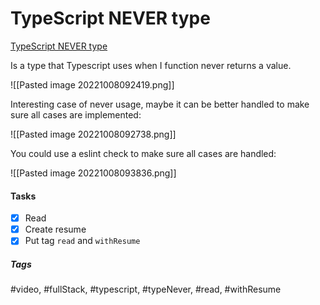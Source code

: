 # TypeScript NEVER type
[TypeScript NEVER type](https://www.youtube.com/watch?v=aldIFYWu6xc&ab_channel=BasaratCodes)

Is a type that Typescript uses when I function never returns a value.

![[Pasted image 20221008092419.png]]

Interesting case of never usage, maybe it can be better handled to make sure all cases are implemented:

![[Pasted image 20221008092738.png]]

You could use a eslint check to make sure all cases are handled:

![[Pasted image 20221008093836.png]]


#### Tasks
- [x] Read
- [x] Create resume
- [x] Put tag `read` and `withResume`

##### Tags
#video, #fullStack, #typescript, #typeNever, #read, #withResume 
